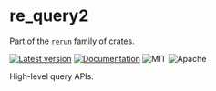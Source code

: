 # re_query2

Part of the [`rerun`](https://github.com/rerun-io/rerun) family of crates.

[![Latest version](https://img.shields.io/crates/v/re_query2.svg)](https://crates.io/crates/re_query2)
[![Documentation](https://docs.rs/re_query/badge.svg)](https://docs.rs/re_query)
![MIT](https://img.shields.io/badge/license-MIT-blue.svg)
![Apache](https://img.shields.io/badge/license-Apache-blue.svg)

High-level query APIs.
